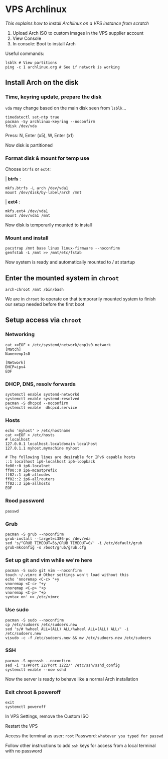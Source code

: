 # VPS Archlinux
*This explains how to install Archlinux on a VPS instance from scratch*

1. Upload Arch ISO to custom images in the VPS supplier account
2. View Console
3. In console: Boot to install Arch

Useful commands:

```console
lsblk # View partitions
ping -c 1 archlinux.org # See if network is working
```

## Install Arch on the disk

### Time, keyring update, prepare the disk

`vda` may change based on the main disk seen from `lsblk`...

```console
timedatectl set-ntp true
pacman -Sy archlinux-keyring --noconfirm
fdisk /dev/vda
```

Press: <key>N</key>, <key>Enter</key> (x5), <key>W</key>, <key>Enter</key> (x1)

Now disk is partitioned

### Format disk & mount for temp use

Choose `btrfs` or `ext4`:

| **btrfs** :

```console
mkfs.btrfs -L arch /dev/vda1
mount /dev/disk/by-label/arch /mnt
```

| **ext4** :

```console
mkfs.ext4 /dev/vda1
mount /dev/vda1 /mnt
```

Now disk is temporarily mounted to install

### Mount and install

```console
pacstrap /mnt base linux linux-firmware --noconfirm
genfstab -L /mnt >> /mnt/etc/fstab
```

Now system is ready and automatically mounted to / at startup

## Enter the mounted system in `chroot`

```console
arch-chroot /mnt /bin/bash
```

We are in `chroot` to operate on that temporarily mounted system to finish our setup needed before the first boot

## Setup access via `chroot`

### Networking

```console
cat <<EOF > /etc/systemd/network/enp1s0.network
[Match]
Name=enp1s0

[Network]
DHCP=ipv4
EOF
```

### DHCP, DNS, resolv forwards

```console
systemctl enable systemd-networkd
systemctl enable systemd-resolved
pacman -S dhcpcd --noconfirm
systemctl enable  dhcpcd.service
```

### Hosts

```console
echo 'myhost' > /etc/hostname
cat <<EOF > /etc/hosts
# localhost
127.0.0.1 localhost.localdomain localhost
127.0.1.1 myhost.mymachine myhost

# The following lines are desirable for IPv6 capable hosts
::1 localhost ip6-localhost ip6-loopback
fe00::0 ip6-localnet
ff00::0 ip6-mcastprefix
ff02::1 ip6-allnodes
ff02::2 ip6-allrouters
ff02::3 ip6-allhosts
EOF
```

### Rood password

```console
passwd
```

### Grub

```console
pacman -S grub --noconfirm
grub-install --target=i386-pc /dev/vda
sed 's/^GRUB_TIMEOUT=5$/GRUB_TIMEOUT=0/' -i /etc/default/grub
grub-mkconfig -o /boot/grub/grub.cfg
```

### Set up git and vim while we're here

```console
pacman -S sudo git vim --noconfirm
touch ~/.vimrc # Other settings won't load without this
echo 'nnoremap <C-c> "+y
vnoremap <C-c> "+y
nnoremap <C-p> "+p
vnoremap <C-p> "+p
syntax on' >> /etc/vimrc
```

### Use sudo

```console
pacman -S sudo --noconfirm
cp /etc/sudoers /etc/sudoers.new
sed 's/# %wheel ALL=(ALL) ALL/%wheel ALL=(ALL) ALL/' -i /etc/sudoers.new
visudo -c -f /etc/sudoers.new && mv /etc/sudoers.new /etc/sudoers
```

### SSH

```console
pacman -S openssh --noconfirm
sed -i 's/#Port 22/Port 1222/' /etc/ssh/sshd_config
systemctl enable --now sshd
```

Now the server is ready to behave like a normal Arch installation

### Exit chroot & poweroff

```console
exit
systemctl poweroff
```

In VPS Settings, remove the Custom ISO

Restart the VPS

Access the terminal as user: `root` Password: `whatever you typed for passwd`

Follow other instructions to add `ssh` keys for access from a local terminal with no password

